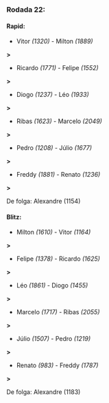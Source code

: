 ### Rodada 22:

#### Rapid:

* Vitor *(1320)*     -     Milton *(1889)*

 **>** 
* Ricardo *(1771)*     -     Felipe *(1552)*

 **>** 
* Diogo *(1237)*     -     Léo *(1933)*

 **>** 
* Ribas *(1623)*     -     Marcelo *(2049)*

 **>** 
* Pedro *(1208)*     -     Júlio *(1677)*

 **>** 
* Freddy *(1881)*     -     Renato *(1236)*

 **>** 

De folga: Alexandre (1154)

#### Blitz:

* Milton *(1610)*     -     Vitor *(1164)*

 **>** 
* Felipe *(1378)*     -     Ricardo *(1625)*

 **>** 
* Léo *(1861)*     -     Diogo *(1455)*

 **>** 
* Marcelo *(1717)*     -     Ribas *(2055)*

 **>** 
* Júlio *(1507)*     -     Pedro *(1219)*

 **>** 
* Renato *(983)*     -     Freddy *(1787)*

 **>** 

De folga: Alexandre (1183)

